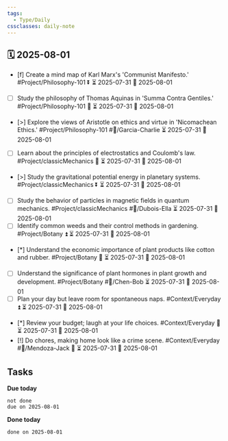 ```yaml
---
tags:
  - Type/Daily
cssclasses: daily-note
---
```


## 🗓️ 2025-08-01

- [f] Create a mind map of Karl Marx's 'Communist Manifesto.' #Project/Philosophy-101 ⏬ ⏳ 2025-07-31 📅 2025-08-01
- [ ] Study the philosophy of Thomas Aquinas in 'Summa Contra Gentiles.' #Project/Philosophy-101 🔼 ⏳ 2025-07-31 📅 2025-08-01
- [>] Explore the views of Aristotle on ethics and virtue in 'Nicomachean Ethics.' #Project/Philosophy-101 #👤/Garcia-Charlie ⏳ 2025-07-31 📅 2025-08-01
- [ ] Learn about the principles of electrostatics and Coulomb's law. #Project/classicMechanics 🔽 ⏳ 2025-07-31 📅 2025-08-01
- [>] Study the gravitational potential energy in planetary systems. #Project/classicMechanics ⏬ ⏳ 2025-07-31 📅 2025-08-01
- [ ] Study the behavior of particles in magnetic fields in quantum mechanics. #Project/classicMechanics #👤/Dubois-Ella ⏳ 2025-07-31 📅 2025-08-01
- [ ] Identify common weeds and their control methods in gardening. #Project/Botany ⏫ ⏳ 2025-07-31 📅 2025-08-01
- [*] Understand the economic importance of plant products like cotton and rubber. #Project/Botany 🔽 ⏳ 2025-07-31 📅 2025-08-01
- [ ] Understand the significance of plant hormones in plant growth and development. #Project/Botany #👤/Chen-Bob ⏳ 2025-07-31 📅 2025-08-01
- [ ] Plan your day but leave room for spontaneous naps. #Context/Everyday ⏫ ⏳ 2025-07-31 📅 2025-08-01
- [*] Review your budget; laugh at your life choices. #Context/Everyday 🔼 ⏳ 2025-07-31 📅 2025-08-01
- [!] Do chores, making home look like a crime scene. #Context/Everyday #👤/Mendoza-Jack 🔽 ⏳ 2025-07-31 📅 2025-08-01

## Tasks

**Due today**

```tasks
not done
due on 2025-08-01
```

**Done today**

```tasks
done on 2025-08-01
```
            